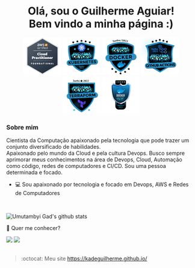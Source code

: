 <h1 align='center'>
  Olá, sou o Guilherme Aguiar!
  <br/>
  Bem vindo a minha página :)
</h1>


</p>
<p align="center">
 <img src="https://github.com/kadeguilherme/kadeguilherme.github.io/blob/master/img/aws-certified-cloud-practitioner.png" width="100px;"/>
 <img src="https://github.com/kadeguilherme/kadeguilherme.github.io/blob/master/img/Kubernetes.png" width="100px;"/>
  <img src="https://github.com/kadeguilherme/kadeguilherme.github.io/blob/master/img/Docker1.png" width="100px;"/>
  <img src="https://github.com/kadeguilherme/kadeguilherme.github.io/blob/master/img/CICD.png" width="100px;"/>
  <img src="https://github.com/kadeguilherme/kadeguilherme.github.io/blob/master/img/Terrafom.png" width="100px;"/>
  <img src="https://github.com/kadeguilherme/kadeguilherme.github.io/blob/master/img/Docker.png" width="100px;"/>
 </p>
 
### Sobre mim
  Cientista da Computação apaixonado pela tecnologia que pode trazer um conjunto diversificado de habilidades.</br>
  Apaixonado pelo mundo da Cloud e pela cultura Devops. Busco sempre aprimorar meus conhecimentos na área de Devops, Cloud, Automação como código, redes de computadores e CI/CD. Sou uma pessoa determinada e focado.
  - 💻 Sou apaixonado por tecnologia e focado em Devops, AWS e Redes de Computadores

</br>


 ![Umutambyi Gad's github stats](https://github-readme-stats.vercel.app/api?username=kadeguilherme&show_icons=true&hide_border=true&count_private=true&theme=jolly) 

💬 Quer me conhecer?

<div>
  <a href="https://www.linkedin.com/in/guilherme-aguiarr" target="_blank"><img src="https://img.shields.io/badge/-LinkedIn-%230077B5?style=for-the-badge&logo=linkedin&logoColor=white" target="_blank"></a>
  <a href="https://www.instagram.com/kadeguilherme/" target="_blank"><img src="https://img.shields.io/badge/-Instagram-%23E4405F?style=for-the-badge&logo=instagram&logoColor=white" target="_blank"></a>

</div>
</br>

>:octocat: Meu site <a>https://kadeguilherme.github.io/</a>
<!--
**kadeguilherme/kadeguilherme** is a ✨ _special_ ✨ repository because its `README.md` (this file) appears on your GitHub profile.

Here are some ideas to get you started:

- 🔭 I’m currently working on ...
- 🌱 I’m currently learning ...
- 👯 I’m looking to collaborate on ...
- 🤔 I’m looking for help with ...
- 💬 Ask me about ...
- 📫 How to reach me: ...
- 😄 Pronouns: ...
- ⚡ Fun fact: ...
-->
